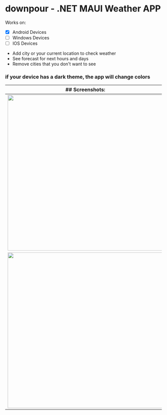 # downpour - .NET MAUI Weather APP

Works on:
- [x] Android Devices
- [ ] Windows Devices
- [ ] IOS Devices

- Add city or your current location to check weather
- See forecast for next hours and days
- Remove cities that you don't want to see

### if your device has a dark theme, the app will change colors

| ## Screenshots: |            |
| ----------------| ---------- |
| <img src="https://github.com/WebSpruce/downpour/assets/117351406/07bf70ed-7e30-44a0-b120-f44346711a3c" width=500> | <img src="https://github.com/WebSpruce/downpour/assets/117351406/3c2b1eb9-3858-4970-8977-07db9952b4e8" width=500> |
| <img src="https://github.com/WebSpruce/downpour/assets/117351406/c65ab67d-3780-4ac0-84d4-ef625641c0ea" width=500> |



